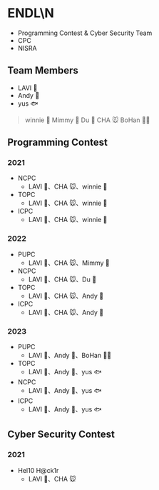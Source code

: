 # ENDL\N
* Programming Contest & Cyber Security Team
* CPC
* NISRA

## Team Members

* LAVI :baby_chick:
* Andy :wolf:
* yus :fish:

> winnie :whale:
> Mimmy :poodle:
> Du :panda_face:
> CHA :mouse:
> BoHan :polar_bear:

## Programming Contest

### 2021
* NCPC <!-- Preliminary Round -->
    * LAVI :baby_chick:、CHA :mouse:、winnie :whale:
* TOPC
    * LAVI :baby_chick:、CHA :mouse:、winnie :whale:
* ICPC
    * LAVI :baby_chick:、CHA :mouse:、winnie :whale:

### 2022
* PUPC
    * LAVI :baby_chick:、CHA :mouse:、Mimmy :poodle:
* NCPC <!-- Preliminary Round -->
    * LAVI :baby_chick:、CHA :mouse:、Du :panda_face:
* TOPC
    * LAVI :baby_chick:、CHA :mouse:、Andy :wolf:
* ICPC
    * LAVI :baby_chick:、CHA :mouse:、Andy :wolf: 

### 2023
* PUPC
    * LAVI :baby_chick:、Andy :wolf:、BoHan :polar_bear:
* TOPC
    * LAVI :baby_chick:、Andy :wolf:、yus :fish:
* NCPC <!-- Preliminary Round -->
    * LAVI :baby_chick:、Andy :wolf:、yus :fish:
* ICPC
    * LAVI :baby_chick:、Andy :wolf:、yus :fish:

## Cyber Security Contest

### 2021
* Hel10 H@ck1r 
    * LAVI :baby_chick:、CHA :mouse:
